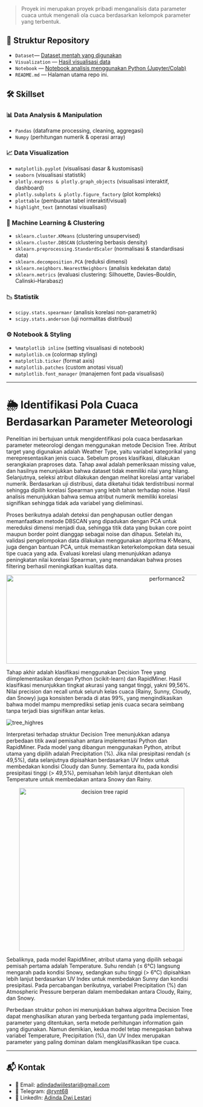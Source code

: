 
> Proyek ini merupakan proyek pribadi menganalisis data parameter cuaca untuk mengenali ola cuaca berdasarkan kelompok parameter yang terbentuk.

## 📁 Struktur Repository
- `Dataset`— [Dataset mentah yang digunakan](https://github.com/adindadwi68/Mengenali-Pola-Cuaca-Berdasarkan-Clustering-Parameter-Meteorologi/blob/main/weather_classification_data.csv)
- `Visualization` — [Hasil visualisasi data](https://github.com/adindadwi68/Mengenali-Pola-Cuaca-Berdasarkan-Clustering-Parameter-Meteorologi/tree/main/Visual)
- `Notebook` — [Notebook analisis menggunakan Python (Jupyter/Colab)](https://github.com/adindadwi68/Mengenali-Pola-Cuaca-Berdasarkan-Clustering-Parameter-Meteorologi/blob/main/KlasifikasiCuaca.ipynb)
- `README.md` — Halaman utama repo ini.

## 🛠️ Skillset
### 📊 Data Analysis & Manipulation
- `Pandas` (dataframe processing, cleaning, aggregasi)
- `Numpy` (perhitungan numerik & operasi array)

### 📈 Data Visualization
- `matplotlib.pyplot` (visualisasi dasar & kustomisasi)
- `seaborn` (visualisasi statistik)
- `plotly.express & plotly.graph_objects` (visualisasi interaktif, dashboard)
- `plotly.subplots & plotly.figure_factory` (plot kompleks)
- `plottable` (pembuatan tabel interaktif/visual)
- `highlight_text` (annotasi visualisasi)

### 🤖 Machine Learning & Clustering
- `sklearn.cluster.KMeans` (clustering unsupervised)
- `sklearn.cluster.DBSCAN` (clustering berbasis density)
- `sklearn.preprocessing.StandardScaler` (normalisasi & standardisasi data)
- `sklearn.decomposition.PCA` (reduksi dimensi)
- `sklearn.neighbors.NearestNeighbors` (analisis kedekatan data)
- `sklearn.metrics` (evaluasi clustering: Silhouette, Davies–Bouldin, Calinski–Harabasz)

### 📉 Statistik
- `scipy.stats.spearmanr` (analisis korelasi non-parametrik)
- `scipy.stats.anderson` (uji normalitas distribusi)

### ⚙️ Notebook & Styling
- `%matplotlib inline` (setting visualisasi di notebook)
- `matplotlib.cm` (colormap styling)
- `matplotlib.ticker` (format axis)
- `matplotlib.patches` (custom anotasi visual)
- `matplotlib.font_manager` (manajemen font pada visualisasi)


---
# 🌦️ Identifikasi Pola Cuaca Berdasarkan Parameter Meteorologi

Penelitian ini bertujuan untuk mengidentifikasi pola cuaca berdasarkan parameter meteorologi dengan menggunakan metode Decision Tree. Atribut target yang digunakan adalah Weather Type, yaitu variabel kategorikal yang merepresentasikan jenis cuaca. Sebelum proses klasifikasi, dilakukan serangkaian praproses data. Tahap awal adalah pemeriksaan missing value, dan hasilnya menunjukkan bahwa dataset tidak memiliki nilai yang hilang. Selanjutnya, seleksi atribut dilakukan dengan melihat korelasi antar variabel numerik. Berdasarkan uji distribusi, data diketahui tidak terdistribusi normal sehingga dipilih korelasi Spearman yang lebih tahan terhadap noise. Hasil analisis menunjukkan bahwa semua atribut numerik memiliki korelasi signifikan sehingga tidak ada variabel yang dieliminasi.

Proses berikutnya adalah deteksi dan penghapusan outlier dengan memanfaatkan metode DBSCAN yang dipadukan dengan PCA untuk mereduksi dimensi menjadi dua, sehingga titik data yang bukan core point maupun border point dianggap sebagai noise dan dihapus. Setelah itu, validasi pengelompokan data dilakukan menggunakan algoritma K-Means, juga dengan bantuan PCA, untuk memastikan keterkelompokan data sesuai tipe cuaca yang ada. Evaluasi korelasi ulang menunjukkan adanya peningkatan nilai korelasi Spearman, yang menandakan bahwa proses filtering berhasil meningkatkan kualitas data.

<p align="center">
<img width="835" height="235" alt="performance2" src="https://github.com/user-attachments/assets/cabeab7a-b580-4264-9d9a-ff91a39839d4" />
</p>

Tahap akhir adalah klasifikasi menggunakan Decision Tree yang diimplementasikan dengan Python (scikit-learn) dan RapidMiner. Hasil klasifikasi menunjukkan tingkat akurasi yang sangat tinggi, yakni 99,56%. Nilai precision dan recall untuk seluruh kelas cuaca (Rainy, Sunny, Cloudy, dan Snowy) juga konsisten berada di atas 99%, yang mengindikasikan bahwa model mampu memprediksi setiap jenis cuaca secara seimbang tanpa terjadi bias signifikan antar kelas.

![tree_highres](https://github.com/user-attachments/assets/6c67d738-e1b1-4c19-8c40-349620862502)

Interpretasi terhadap struktur Decision Tree menunjukkan adanya perbedaan titik awal pemisahan antara implementasi Python dan RapidMiner. Pada model yang dibangun menggunakan Python, atribut utama yang dipilih adalah Precipitation (%). Jika nilai presipitasi rendah (≤ 49,5%), data selanjutnya dipisahkan berdasarkan UV Index untuk membedakan kondisi Cloudy dan Sunny. Sementara itu, pada kondisi presipitasi tinggi (> 49,5%), pemisahan lebih lanjut ditentukan oleh Temperature untuk membedakan antara Snowy dan Rainy.

<p align="center">
<img width="437" height="431" alt="decision tree rapid" src="https://github.com/user-attachments/assets/1818ec21-281a-4f58-988f-0c8ac408ca15" />
</p>

Sebaliknya, pada model RapidMiner, atribut utama yang dipilih sebagai pemisah pertama adalah Temperature. Suhu rendah (≤ 6°C) langsung mengarah pada kondisi Snowy, sedangkan suhu tinggi (> 6°C) dipisahkan lebih lanjut berdasarkan UV Index untuk membedakan Sunny dan kondisi presipitasi. Pada percabangan berikutnya, variabel Precipitation (%) dan Atmospheric Pressure berperan dalam membedakan antara Cloudy, Rainy, dan Snowy.

Perbedaan struktur pohon ini menunjukkan bahwa algoritma Decision Tree dapat menghasilkan aturan yang berbeda tergantung pada implementasi, parameter yang ditentukan, serta metode perhitungan information gain yang digunakan. Namun demikian, kedua model tetap menegaskan bahwa variabel Temperature, Precipitation (%), dan UV Index merupakan parameter yang paling dominan dalam mengklasifikasikan tipe cuaca.

---
## 📬 Kontak
- 📧 Email: [adindadwiilestari@gmail.com](mailto:adindaddwiilestari@gmail.com)
- 💬 Telegram: [@rynt68](https://t.me/rynt68)
- 💼 LinkedIn: [Adinda Dwi Lestari](https://linkedin.com/in/adindadwi06)
